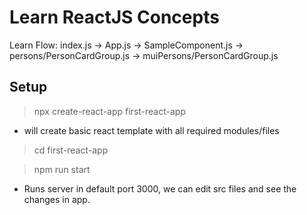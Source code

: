# Learn ReactJS Concepts

Learn Flow: index.js -> App.js -> SampleComponent.js -> persons/PersonCardGroup.js -> muiPersons/PersonCardGroup.js
## Setup

>npx create-react-app first-react-app
 - will create basic react template with all required modules/files

>cd first-react-app

>npm run start
 - Runs server in default port 3000, we can edit src files and see the changes in app.